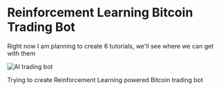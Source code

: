 # Reinforcement Learning Bitcoin Trading Bot

Right now I am planning to create 6 tutorials, we'll see where we can get with them

![AI trading bot](RL-Bitcoin-trading-bot_5/IMAGES/gameplay.gif)

Trying to create Reinforcement Learning powered Bitcoin trading bot
